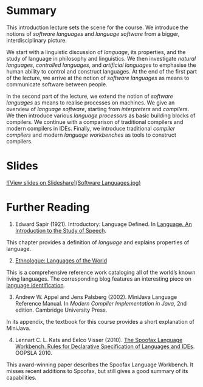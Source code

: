 # Summary

This introduction lecture sets the scene for the course.
We introduce the notions of *software languages* and *language software* from a bigger, interdisciplinary picture. 

We start with a linguistic discussion of *language*, its properties, and the study of language in philosophy and linguistics.
We then investigate *natural languages*, *controlled languages*, and *artificial languages* to emphasise the human ability to control and construct languages.
At the end of the first part of the lecture, we arrive at the notion of *software languages* as means to communicate software between people.

In the second part of the lecture, we extend the notion of *software languages* as means to realise processes on machines.
We give an overview of *language software*, starting from *interpreters* and *compilers*.
We then introduce various *language processors* as basic building blocks of compilers.
We continue with a comparison of traditional compilers and modern compilers in IDEs. 
Finally, we introduce traditional *compiler compilers* and modern *language workbenches* as tools to construct compilers.

# Slides

[![View slides on Slideshare](Software Languages.jpg)](https:////www.slideshare.net/eelcovisser/software-languages) 

# Further Reading

1. Edward Sapir (1921). Introductory: Language Defined. In [Language. An Introduction to the Study of Speech](http://www.gutenberg.org/files/12629/12629-h/12629-h.htm).

  This chapter provides a definition of *language* and explains properties of language.

2. [Ethnologue: Languages of the World](www.ethnologue.com)
 
  This is a comprehensive reference work cataloging all of the world’s known living languages.
  The corresponding blog features an interesting piece on [language identification](http://www.ethnologue.com/ethnoblog/chuck-fennig/nailing-jello-wall-language-identification#.VAib9UswzWU). 

3. Andrew W. Appel and Jens Palsberg (2002). MiniJava Language Reference Manual. In *Modern Compiler Implementation in Java*, 2nd edition. Cambridge University Press.

  In its appendix, the textbook for this course provides a short explanation of MiniJava.
  
4. Lennart C. L. Kats and Eelco Visser (2010). [The Spoofax Language Workbench. Rules for Declarative Specification of Languages and IDEs](http://repository.tudelft.nl/assets/uuid:16e3b60d-a038-4c0c-b879-d9f9433c8477/TUD-SERG-2010-014.pdf). OOPSLA 2010.

  This award-winning paper describes the Spoofax Language Workbench. It misses recent additions to Spoofax, but still gives a good summary of its capabilities.
  
  
